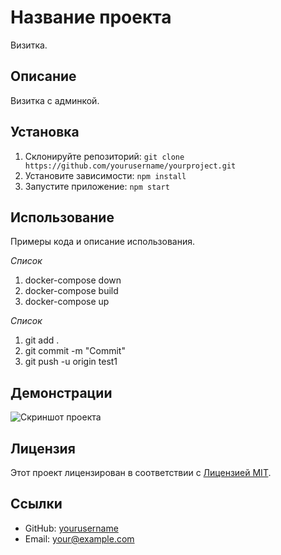 # Название проекта

Визитка.

## Описание

Визитка с админкой.

## Установка

1. Склонируйте репозиторий: `git clone https://github.com/yourusername/yourproject.git`
2. Установите зависимости: `npm install`
3. Запустите приложение: `npm start`

## Использование

Примеры кода и описание использования.

*Список*
1. docker-compose down
2. docker-compose build
3. docker-compose up

*Список*
1. git add .
2. git commit -m "Commit"
3. git push -u origin test1

## Демонстрации

![Скриншот проекта](screenshot.png)

## Лицензия

Этот проект лицензирован в соответствии с [Лицензией MIT](LICENSE).

## Ссылки

- GitHub: [yourusername](https://github.com/yourusername)
- Email: your@example.com
